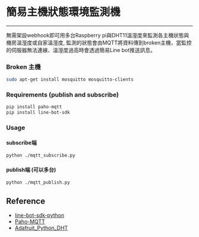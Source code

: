 # 簡易主機狀態環境監測機
----------------

無需架設webhook即可用多台Raspberry pi與DHT11溫溼度來監測各主機狀態與機房溫溼度或自家溫溼度, 監測的狀態會由MQTT將資料傳到broken主機，當監控的伺服器無法連線、溫溼度過高時會透過簡易Line bot推送訊息。

### Broken 主機
```bash
sudo apt-get install mosquitto mosquitto-clients
```

### Requirements (publish and subscribe)

```bash
pip install paho-mqtt 
pip install line-bot-sdk 
```

### Usage
#### subscribe端
``` bash
python ./mqtt_subscribe.py
```

#### publish端 (可以多台)
``` bash
python ./mqtt_publish.py
```

Reference
---------------
* [line-bot-sdk-python](https://github.com/line/line-bot-sdk-python)
* [Paho-MQTT](https://eclipse.org/paho/clients/python/docs/)
* [Adafruit_Python_DHT](https://github.com/adafruit/Adafruit_Python_DHT)
